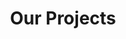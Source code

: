 ---
title: "Our Projects"
handle: "Projects"
subtitle: ""
# meta description
description: "This is meta description"
draft: false
---